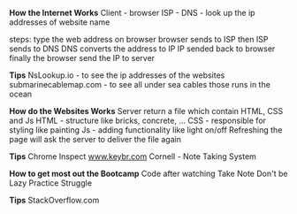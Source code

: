 **How the Internet Works**
  Client - browser
  ISP - 
  DNS - look up the ip addresses of website name

  steps:
    type the web address on browser
    browser sends to ISP 
    then ISP sends to DNS
    DNS converts the address to IP
    IP sended back to browser
    finally the browser send the IP to server

**Tips**
  NsLookup.io - to see the ip addresses of the websites
  submarinecablemap.com - to see all under sea cables those runs in the ocean


**How do the Websites Works**
  Server return a file which contain HTML, CSS and Js
    HTML - structure like bricks, concrete, ...
    CSS - responsible for styling like painting
    Js - adding functionality like light on/off
  Refreshing the page will ask the server to deliver the file again

**Tips**
  Chrome Inspect
  www.keybr.com
  Cornell - Note Taking System


**How to get most out the Bootcamp**
  Code after watching
  Take Note
  Don't be Lazy
  Practice
  Struggle 

**Tips**
  StackOverflow.com





